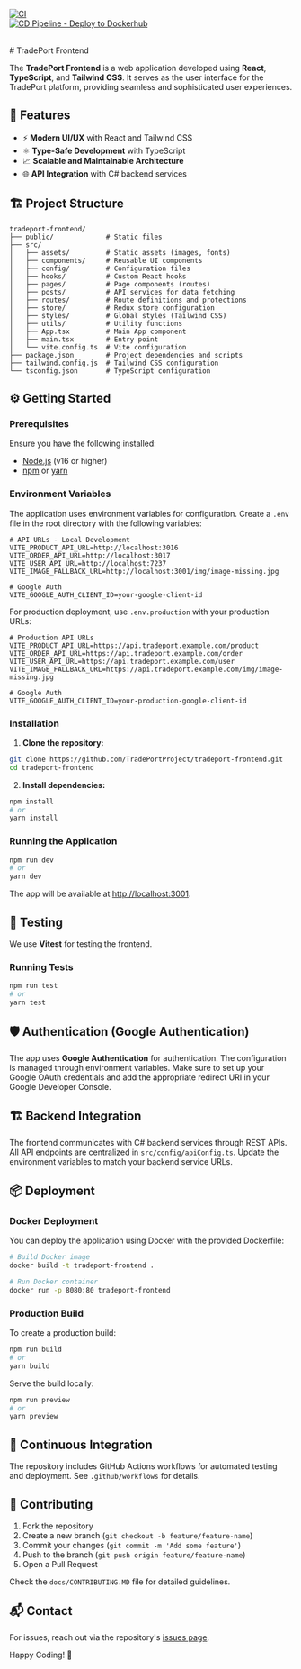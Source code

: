 <!--START_SECTION:github-actions-badges-->
[![CI](https://github.com/TradePortProject/tradeport-frontend/actions/workflows/ci.yml/badge.svg)](https://github.com/TradePortProject/tradeport-frontend/actions/workflows/ci.yml)<br>
[![CD Pipeline - Deploy to Dockerhub](https://github.com/TradePortProject/tradeport-frontend/actions/workflows/cd.yml/badge.svg?branch=main)](https://github.com/TradePortProject/tradeport-frontend/actions/workflows/cd.yml)
<!--END_SECTION:github-actions-badges-->
<br>
# TradePort Frontend

The **TradePort Frontend** is a web application developed using **React**, **TypeScript**, and **Tailwind CSS**. It serves as the user interface for the TradePort platform, providing seamless and sophisticated user experiences.

## 🚀 Features
- ⚡ **Modern UI/UX** with React and Tailwind CSS
- ⚛️ **Type-Safe Development** with TypeScript
- 📈 **Scalable and Maintainable Architecture**
- 🌐 **API Integration** with C# backend services

## 🏗️ Project Structure

```
tradeport-frontend/
├── public/             # Static files
├── src/
│   ├── assets/         # Static assets (images, fonts)
│   ├── components/     # Reusable UI components
│   ├── config/         # Configuration files
│   ├── hooks/          # Custom React hooks
│   ├── pages/          # Page components (routes)
│   ├── posts/          # API services for data fetching
│   ├── routes/         # Route definitions and protections
│   ├── store/          # Redux store configuration
│   ├── styles/         # Global styles (Tailwind CSS)
│   ├── utils/          # Utility functions
│   ├── App.tsx         # Main App component
│   ├── main.tsx        # Entry point
│   └── vite.config.ts  # Vite configuration
├── package.json        # Project dependencies and scripts
├── tailwind.config.js  # Tailwind CSS configuration
└── tsconfig.json       # TypeScript configuration
```

## ⚙️ Getting Started

### Prerequisites

Ensure you have the following installed:

- [Node.js](https://nodejs.org/en/) (v16 or higher)
- [npm](https://www.npmjs.com/) or [yarn](https://yarnpkg.com/)

### Environment Variables

The application uses environment variables for configuration. Create a `.env` file in the root directory with the following variables:

```
# API URLs - Local Development
VITE_PRODUCT_API_URL=http://localhost:3016
VITE_ORDER_API_URL=http://localhost:3017
VITE_USER_API_URL=http://localhost:7237
VITE_IMAGE_FALLBACK_URL=http://localhost:3001/img/image-missing.jpg

# Google Auth
VITE_GOOGLE_AUTH_CLIENT_ID=your-google-client-id
```

For production deployment, use `.env.production` with your production URLs:

```
# Production API URLs
VITE_PRODUCT_API_URL=https://api.tradeport.example.com/product
VITE_ORDER_API_URL=https://api.tradeport.example.com/order
VITE_USER_API_URL=https://api.tradeport.example.com/user
VITE_IMAGE_FALLBACK_URL=https://api.tradeport.example.com/img/image-missing.jpg

# Google Auth
VITE_GOOGLE_AUTH_CLIENT_ID=your-production-google-client-id
```

### Installation

1. **Clone the repository:**

```bash
git clone https://github.com/TradePortProject/tradeport-frontend.git
cd tradeport-frontend
```

2. **Install dependencies:**

```bash
npm install
# or
yarn install
```

### Running the Application

```bash
npm run dev
# or
yarn dev
```

The app will be available at [http://localhost:3001](http://localhost:3001).

## 🧪 Testing

We use **Vitest** for testing the frontend.

### Running Tests

```bash
npm run test
# or
yarn test
```

## 🛡️ Authentication (Google Authentication)

The app uses **Google Authentication** for authentication. The configuration is managed through environment variables. Make sure to set up your Google OAuth credentials and add the appropriate redirect URI in your Google Developer Console.

## 🏗️ Backend Integration

The frontend communicates with C# backend services through REST APIs. All API endpoints are centralized in `src/config/apiConfig.ts`. Update the environment variables to match your backend service URLs.

## 📦 Deployment

### Docker Deployment

You can deploy the application using Docker with the provided Dockerfile:

```bash
# Build Docker image
docker build -t tradeport-frontend .

# Run Docker container
docker run -p 8080:80 tradeport-frontend
```

### Production Build

To create a production build:

```bash
npm run build
# or
yarn build
```

Serve the build locally:

```bash
npm run preview
# or
yarn preview
```

## 🚀 Continuous Integration

The repository includes GitHub Actions workflows for automated testing and deployment. See `.github/workflows` for details.

## 🤝 Contributing

1. Fork the repository
2. Create a new branch (`git checkout -b feature/feature-name`)
3. Commit your changes (`git commit -m 'Add some feature'`)
4. Push to the branch (`git push origin feature/feature-name`)
5. Open a Pull Request

Check the `docs/CONTRIBUTING.MD` file for detailed guidelines.

## 📬 Contact

For issues, reach out via the repository's [issues page](https://github.com/TradePortProject/tradeport-frontend/issues).

Happy Coding! 🚀
